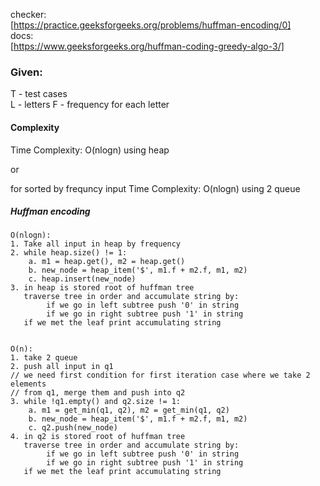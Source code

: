 checker:  
[https://practice.geeksforgeeks.org/problems/huffman-encoding/0]  
docs:  
[https://www.geeksforgeeks.org/huffman-coding-greedy-algo-3/]  

### Given:  
T - test cases  
L - letters
F - frequency for each letter

#### Complexity
Time Complexity: O(nlogn) using heap    

or 

for sorted by frequncy input
Time Complexity: O(nlogn) using 2 queue

  
##### Huffman encoding 

    O(nlogn):
    1. Take all input in heap by frequency
    2. while heap.size() != 1:
        a. m1 = heap.get(), m2 = heap.get()
        b. new_node = heap_item('$', m1.f + m2.f, m1, m2)
        c. heap.insert(new_node)
    3. in heap is stored root of huffman tree
       traverse tree in order and accumulate string by:
            if we go in left subtree push '0' in string
            if we go in right subtree push '1' in string
       if we met the leaf print accumulating string
       
       
    O(n):
    1. take 2 queue
    2. push all input in q1
    // we need first condition for first iteration case where we take 2 elements
    // from q1, merge them and push into q2
    3. while !q1.empty() and q2.size != 1:
        a. m1 = get_min(q1, q2), m2 = get_min(q1, q2)
        b. new_node = heap_item('$', m1.f + m2.f, m1, m2)
        c. q2.push(new_node)
    4. in q2 is stored root of huffman tree
       traverse tree in order and accumulate string by:
            if we go in left subtree push '0' in string
            if we go in right subtree push '1' in string
       if we met the leaf print accumulating string
    